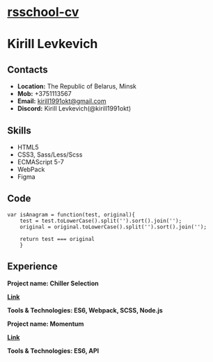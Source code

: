 # **[rsschool-cv](https://github.com/kirill1991okt/Chiller_Select)**

# **Kirill Levkevich**

## **Contacts**

- **Location:** The Republic of Belarus, Minsk
- **Mob:** +3751113567
- **Email:** kirill1991okt@gmail.com
- **Discord:** Kirill Levkevich(@kirill1991okt)

## **Skills**

- HTML5
- CSS3, Sass/Less/Scss
- ECMAScript 5-7
- WebPack
- Figma

## **Code**

```
var isAnagram = function(test, original){
    test = test.toLowerCase().split('').sort().join('');
    original = original.toLowerCase().split('').sort().join('');

    return test === original
    }
```

## **Experience**

**Project name: Chiller Selection**

**[Link](https://github.com/kirill1991okt/Chiller_Select)**

**Tools & Technologies: ES6, Webpack, SCSS, Node.js**

**Project name: Momentum**

**[Link](https://github.com/rolling-scopes-school/kirill1991okt-JS2020Q3/tree/momentum/momentum)**

**Tools & Technologies: ES6, API**
